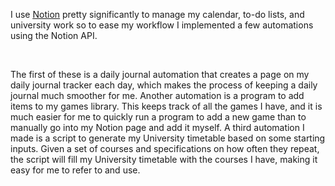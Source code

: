 I use <u><a href="https://www.notion.com/" target="_blank" rel="noopener noreferrer">Notion</a></u> pretty significantly to manage my calendar, to-do lists, and university work so to ease my workflow I implemented a few automations using the Notion API.

<br>

The first of these is a daily journal automation that creates a page on my daily journal tracker each day, which makes the process of keeping a daily journal much smoother for me. Another automation is a program to add items to my games library. This keeps track of all the games I have, and it is much easier for me to quickly run a program to add a new game than to manually go into my Notion page and add it myself. A third automation I made is a script to generate my University timetable based on some starting inputs. Given a set of courses and specifications on how often they repeat, the script will fill my University timetable with the courses I have, making it easy for me to refer to and use.